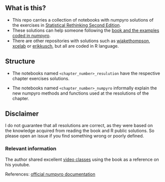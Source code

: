 

## What is this?
* This repo carries a collection of notebooks with numpyro solutions of the exercises in [Statistical Rethinking Second Edition](https://github.com/rmcelreath/stat_rethinking_2022). 
* These solutions can help someone following the [book and the examples coded in numpyro](https://github.com/fehiepsi/rethinking-numpyro). 
* There are other repositories with solutions such as [wjakethompson](https://sr2-solutions.wjakethompson.com/linear-models-causal-inference.html), [xcelab](xcelab.net/rmpubs/rethinking/rethinking_solutions_2.pdf) or [erikkusch](https://www.erikkusch.com/courses/rethinking/chapter-02/), but all are coded in R language. 

## Structure
* The notebooks named `<chapter_number>_resulution` have the respective chapter exercises solutions. 

* The notebooks named `<chapter_number>_numpyro` informally explain the new numpyro methods and functions used at the resolutions of the chapter.
 
## Disclaimer
I do not guarantee that all resolutions are correct, as they were based on the knowledge acquired from reading the book and R public solutions. So please open an issue if you find something wrong or poorly defined. 

### Relevant information
The author shared excellent [video classes](https://www.youtube.com/playlist?list=PLDcUM9US4XdMROZ57-OIRtIK0aOynbgZN) using the book as a reference on his youtube. 


References:
[official numpyro documentation](https://num.pyro.ai/en/latest/index.html#introductory-tutorials)

